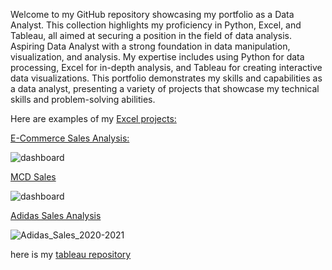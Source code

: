 Welcome to my GitHub repository showcasing my portfolio as a Data Analyst. 
This collection highlights my proficiency in Python, Excel, and Tableau, all aimed at securing a position in the field of data analysis.
Aspiring Data Analyst with a strong foundation in data manipulation, visualization, and analysis. 
My expertise includes using Python for data processing, Excel for in-depth analysis, and Tableau for creating interactive data visualizations. This portfolio demonstrates my skills and capabilities as a data analyst, presenting a variety of projects that showcase my technical skills and problem-solving abilities.

Here are examples of my [Excel projects:](Excel_Project)

[E-Commerce Sales Analysis:](Excel_Project/Ecommerce_Sales)

![dashboard](https://github.com/Dzikri12/Data_science/assets/57166971/291edd9a-920b-4065-a49c-de1d0613b0e8)

[MCD Sales](Excel_Project/MCD_Sales)

![dashboard](https://github.com/Dzikri12/Data_science/assets/57166971/f4bb1cac-8f31-437e-981c-e4f6fde998ad)

[Adidas Sales Analysis](Excel_Project/Adidas_Sales_2020-2021)

![Adidas_Sales_2020-2021](https://github.com/DzikriNurRochim/Data_science/blob/ffd377f5ba0b8e4dc622f0b3d7007809f7755ad0/Excel_Project/Adidas_Sales_2020-2021/adidas%20sales.jpg)

here is my [tableau repository](https://public.tableau.com/app/profile/dzikri2136)

